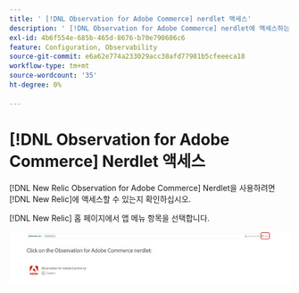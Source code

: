 ```yaml
---
title: ' [!DNL Observation for Adobe Commerce] nerdlet 액세스'
description: ' [!DNL Observation for Adobe Commerce] nerdlet에 액세스하는 방법을 알아봅니다.'
exl-id: 4b6f554e-685b-465d-8676-b70e790606c6
feature: Configuration, Observability
source-git-commit: e6a62e774a233029acc38afd77981b5cfeeeca18
workflow-type: tm+mt
source-wordcount: '35'
ht-degree: 0%

---
```


# [!DNL Observation for Adobe Commerce] Nerdlet 액세스

[!DNL New Relic Observation for Adobe Commerce] Nerdlet을 사용하려면 [!DNL New Relic]에 액세스할 수 있는지 확인하십시오.

[!DNL New Relic] 홈 페이지에서 앱 메뉴 항목을 선택합니다.

![New Relic 홈 페이지](../../assets/tools/observation-for-adobe-commerce/new-relic-homepage.jpeg)
